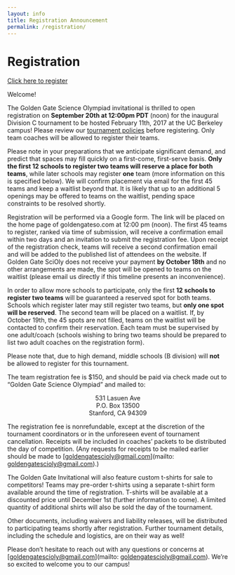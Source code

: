 ```yaml
---
layout: info
title: Registration Announcement
permalink: /registration/
---
```


# Registration

[Click here to register](https://stanforduniversity.qualtrics.com/SE/?SID=SV_a9nZiuAE5E2mGl7)

Welcome!

The Golden Gate Science Olympiad invitational is thrilled to open registration on **September 20th at 12:00pm PDT** (noon) for the inaugural Division C tournament to be hosted February 11th, 2017 at the UC Berkeley campus! Please review our [tournament policies](/details/) before registering. Only team coaches will be allowed to register their teams.

Please note in your preparations that we anticipate significant demand, and predict that spaces may fill quickly on a first-come, first-serve basis. **Only the first 12 schools to register two teams will reserve a place for both teams**, while later schools may register **one** team (more information on this is specified below). We will confirm placement via email for the first 45 teams and keep a waitlist beyond that. It is likely that up to an additional 5 openings may be offered to teams on the waitlist, pending space constraints to be resolved shortly.

Registration will be performed via a Google form. The link will be placed on the home page of goldengateso.com at 12:00 pm (noon). The first 45 teams to register, ranked via time of submission, will receive a confirmation email within two days and an invitation to submit the registration fee. Upon receipt of the registration check, teams will receive a second confirmation email and will be added to the published list of attendees on the website. If Golden Gate SciOly does not receive your payment **by October 18th** and no other arrangements are made, the spot will be opened to teams on the waitlist (please email us directly if this timeline presents an inconvenience).

In order to allow more schools to participate, only the first **12 schools to register two teams** will be guaranteed a reserved spot for both teams. Schools which register later may still register two teams, but **only one spot will be reserved**.  The second team will be placed on a waitlist. If, by October 19th, the 45 spots are not filled, teams on the waitlist will be contacted to confirm their reservation. Each team must be supervised by one adult/coach (schools wishing to bring two teams should be prepared to list two adult coaches on the registration form).

Please note that, due to high demand, middle schools (B division) will **not** be allowed to register for this tournament.

The team registration fee is $150, and should be paid via check made out to “Golden Gate Science Olympiad” and mailed to:

<p align="center">
531 Lasuen Ave<br>
P.O. Box 13500<br>
Stanford, CA 94309
</p>

The registration fee is nonrefundable, except at the discretion of the tournament coordinators or in the unforeseen event of tournament cancellation. Receipts will be included in coaches’ packets to be distributed the day of competition. (Any requests for receipts to be mailed earlier should be made to [goldengatescioly@gmail.com](mailto: goldengatescioly@gmail.com).)

The Golden Gate Invitational will also feature custom t-shirts for sale to competitors! Teams may pre-order t-shirts using a separate t-shirt form available around the time of registration. T-shirts will be available at a discounted price until December 1st  (further information to come). A limited quantity of additional shirts will also be sold the day of the tournament.

Other documents, including waivers and liability releases, will be distributed to participating teams shortly after registration. Further tournament details, including the schedule and logistics, are on their way as well!

Please don’t hesitate to reach out with any questions or concerns at [goldengatescioly@gmail.com](mailto: goldengatescioly@gmail.com). We’re so excited to welcome you to our campus!
